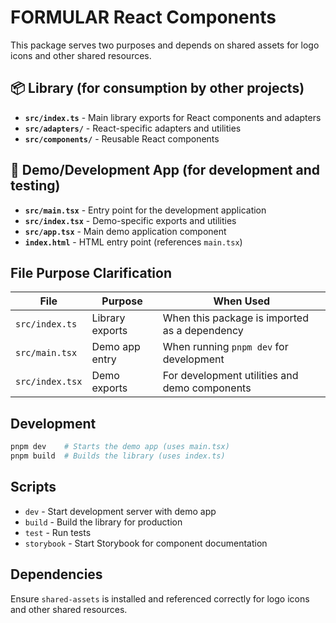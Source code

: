 # FORMULAR React Components

This package serves two purposes and depends on shared assets for logo icons and other shared resources.

## 📦 Library (for consumption by other projects)

- **`src/index.ts`** - Main library exports for React components and adapters
- **`src/adapters/`** - React-specific adapters and utilities
- **`src/components/`** - Reusable React components

## 🔧 Demo/Development App (for development and testing)

- **`src/main.tsx`** - Entry point for the development application
- **`src/index.tsx`** - Demo-specific exports and utilities
- **`src/app.tsx`** - Main demo application component
- **`index.html`** - HTML entry point (references `main.tsx`)

## File Purpose Clarification

| File            | Purpose         | When Used                                     |
| --------------- | --------------- | --------------------------------------------- |
| `src/index.ts`  | Library exports | When this package is imported as a dependency |
| `src/main.tsx`  | Demo app entry  | When running `pnpm dev` for development       |
| `src/index.tsx` | Demo exports    | For development utilities and demo components |

## Development

```bash
pnpm dev    # Starts the demo app (uses main.tsx)
pnpm build  # Builds the library (uses index.ts)
```

## Scripts

- `dev` - Start development server with demo app
- `build` - Build the library for production
- `test` - Run tests
- `storybook` - Start Storybook for component documentation

## Dependencies

Ensure `shared-assets` is installed and referenced correctly for logo icons and other shared resources.
